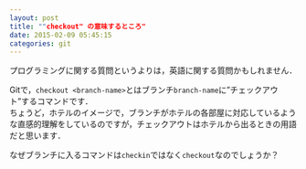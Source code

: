 ```yaml
---
layout: post
title: ""checkout" の意味するところ"
date: 2015-02-09 05:45:15
categories: git
---
```

<p>プログラミングに関する質問というよりは，英語に関する質問かもしれません．</p>

<p>Gitで，<code>checkout &lt;branch-name&gt;</code>とはブランチ<code>branch-name</code>に”チェックアウト”するコマンドです．<br>
ちょうど，ホテルのイメージで，ブランチがホテルの各部屋に対応しているような直感的理解をしているのですが，チェックアウトはホテルから出るときの用語だと思います．</p>

<p>なぜブランチに入るコマンドは<code>checkin</code>ではなく<code>checkout</code>なのでしょうか？</p>
